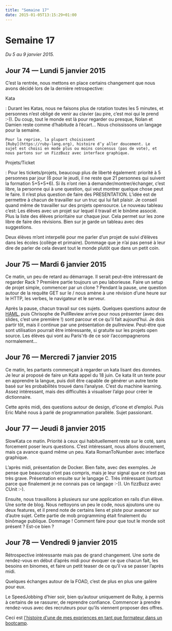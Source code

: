 ```yaml
---
title: "Semaine 17"
date: 2015-01-05T13:15:29+01:00
---
```


Semaine 17
==========

*Du 5 au 9 janvier 2015.*

Jour 74 — Lundi 5 janvier 2015
------------------------------

C’est la rentrée, nous mettons en place certains changement que nous
avons décidé lors de la dernière retrospective:

Kata

:   Durant les Katas, nous ne faisons plus de rotation toutes les 5
    minutes, et personnes n’est obligé de venir au clavier (au pire,
    c’est moi qui le prend :-)). Du coup, tout le monde est là pour
    regarder ou presque, Nolan et Damien reste comme d’habitude à
    l’écart… Nous choississons un langage pour la semaine.

    Pour la reprise, la plupart choisissent
    [Ruby](https://ruby-lang.org), histoire d’y aller doucement. Le
    sujet est choisi en mode plus ou moins concensus (pas de vote), et
    nous partons sur un FizzBuzz avec interface graphique.

Projets/Ticket

:   Pour les tickets/projets, beaucoup plus de liberté également:
    priorité à 5 personnes par jour (6 pour le jeudi, il ne reste que 21
    personnes qui suivent la formation 5+5+5+6). Si ils n’ont rien à
    demander/montrer/échanger, c’est libre, la personne qui à une
    question, qui veut montrer quelque chose peut le faire. Il n’est
    plus question de faire des PRESENTATION. L’idée est de permettre à
    chacun de travailler sur un truc qui lui fait plaisir. Je conseil
    quand même de travailler sur des projets opensource. Le nouveau
    tableau c’est: Les élèves avec un projet sur lequel il travail et le
    binôme associé. Plus la liste des élèves prioritaire sur
    chaque jour. Cela permet sur les zone libre de faire des révisions.
    Bien sur je garde un tableau avec des suggestions.

Deux élèves m’ont interpellé pour me parler d’un projet de suivi
d’élèves dans les écoles (collège et primaire). Dommage que je n’ai pas
pensé à leur dire de parler de cela devant tout le monde plutôt que dans
un petit coin.

Jour 75 — Mardi 6 janvier 2015
------------------------------

Ce matin, un peu de retard au démarrage. Il serait peut-être intéressant
de regarder Rack ? Première partie toujours un peu laborieuse. Faire un
setup de projet simple, commencer par un clone ? Pendant la pause, une
question autour de la requête GET sur le / nous amène à une révision
d’une heure sur le HTTP, les verbes, le navigateur et le serveur.

Après la pause, chacun travail sur ces sujets. Quelques questions autour
de [HAML](http://haml.info/), puis Chrisophe de PullReview arrive pour
nous présenter (avec des slides, c’est une première !) sont parcour et
ce qu’il fait aujourd’hui. Je dois partir tôt, mais il continue par une
présentation de pullreview. Peut-être que sont utilisation pourrait être
intéressante, si gratuite sur les projets open source. Les élèves qui
vont au Paris'rb de ce soir l’accompagnerons normalement…

Jour 76 — Mercredi 7 janvier 2015
---------------------------------

Ce matin, les partants commençait à regarder un kata lisant des données.
Je leur ai proposé de faire un Kata appel du 18 juin. Ce kata lit un
texte pour en apprendre la langue, puis doit être capable de générer un
autre texte basé sur les probabilités trouvé dans l’analyse. C’est du
machine learning. Assez intéressant, mais des difficultés à visualiser
l’algo pour créer le dictionnaire.

Cette après midi, des questions autour de design, d’icone et d’emploi.
Puis Eric Mahé nous à parlé de programmation parallèle. Sujet
passionant.

Jour 77 — Jeudi 8 janvier 2015
------------------------------

SlowKata ce matin. Priorité à ceux qui habituellement reste sur le coté,
sans forcement poser leurs questions. C’est intéressant, nous allons
doucement, mais ça avance quand même un peu. Kata RomanToNumber avec
interface graphique.

L’après midi, présentation de Docker. Bien faite, avec des exemples. Je
pense que beaucoup n’ont pas compris, mais je leur signal que ce n’est
pas très grave. Présentation ensuite sur le langage C. Très intéressant
(surtout parce que finalement je ne connais pas ce langage :-)). Un
fizzBuzz avec CUnit :-).

Ensuite, nous travaillons à plusieurs sur une application en rails d’un
élève. Une sorte de blog. Nous nettoyons un peu le code, nous ajoutons
une ou deux features, et il prend note de certains liens et piste pour
avancer sur d’autre sujet. Cette partie de mob programming était
finalement du binômage publique. Dommage ! Comment faire pour que tout
le monde soit présent ? Est-ce bien ?

Jour 78 — Vendredi 9 janvier 2015
---------------------------------

Rétrospective intéressante mais pas de grand changement. Une sorte de
rendez-vous en début d’après midi pour évoquer ce que chacun fait, les
besoins en binomes, et faire un petit teaser de ce qu’il va se passer
l’après midi.

Quelques échanges autour de la FOAD, c’est de plus en plus une galère
pour eux.

Le SpeedJobbing d’hier soir, bien qu’autour uniquement de Ruby, à permis
à certains de se rassurer, de reprendre confiance. Commencer à prendre
rendez-vous avec des recruteurs pour qu’ils viennent proposer des
offres.

Ceci est [l'histoire d'une de mes expriences en tant que formateur dans
un bootcamp](https://yaf.github.io/journal-d-un-formateur-en-2015/).
